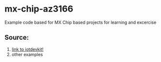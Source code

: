 # mx-chip-az3166
Example code based for MX Chip based projects for learning and excercise

## Source:
1. [link to iotdevkit!](https://github.com/Microsoft/vscode-iot-workbench/tree/master/docs/iot-devkit)
2. other examples

